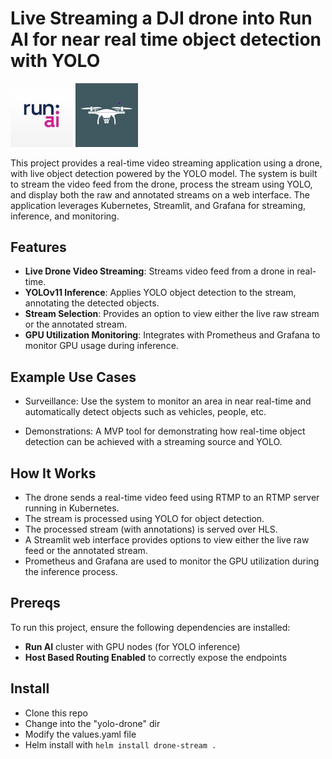 # Live Streaming a DJI drone into Run AI for near real time object detection with YOLO

<p align="left">
  <img src="images/runai-icon.jpg" alt="blender" width="100" />
  <img src="images/drone.png" alt="blender" width="100" />
</p>

This project provides a real-time video streaming application using a drone, with live object detection powered by the YOLO model. The system is built to stream the video feed from the drone, process the stream using YOLO, and display both the raw and annotated streams on a web interface. The application leverages Kubernetes, Streamlit, and Grafana for streaming, inference, and monitoring.

## Features

- **Live Drone Video Streaming**: Streams video feed from a drone in real-time.
- **YOLOv11 Inference**: Applies YOLO object detection to the stream, annotating the detected objects.
- **Stream Selection**: Provides an option to view either the live raw stream or the annotated stream.
- **GPU Utilization Monitoring**: Integrates with Prometheus and Grafana to monitor GPU usage during inference.

## Example Use Cases

- Surveillance: Use the system to monitor an area in near real-time and automatically detect objects such as vehicles, people, etc.

- Demonstrations: A MVP tool for demonstrating how real-time object detection can be achieved with a streaming source and YOLO.

## How It Works

- The drone sends a real-time video feed using RTMP to an RTMP server running in Kubernetes.
- The stream is processed using YOLO for object detection.
- The processed stream (with annotations) is served over HLS.
- A Streamlit web interface provides options to view either the live raw feed or the annotated stream.
- Prometheus and Grafana are used to monitor the GPU utilization during the inference process.

## Prereqs

To run this project, ensure the following dependencies are installed:

- **Run AI** cluster with GPU nodes (for YOLO inference)
- **Host Based Routing Enabled** to correctly expose the endpoints

## Install

- Clone this repo
- Change into the "yolo-drone" dir
- Modify the values.yaml file
- Helm install with `helm install drone-stream .`
 